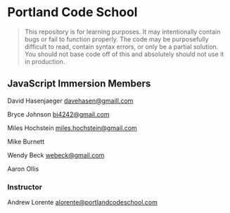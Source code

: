 # Portland Code School

> This repository is for learning purposes. It may intentionally contain bugs or
fail to function properly. The code may be purposefully difficult to read,
contain syntax errors, or only be a partial solution. You should not base code
off of this and absolutely should not use it in production.

## JavaScript Immersion Members

David Hasenjaeger
davehasen@gmaill.com

Bryce Johnson
bj4242@gmail.com  

Miles Hochstein
miles.hochstein@gmail.com

Mike Burnett

Wendy Beck
webeck@gmail.com

Aaron Ollis

### Instructor

Andrew Lorente
alorente@portlandcodeschool.com
